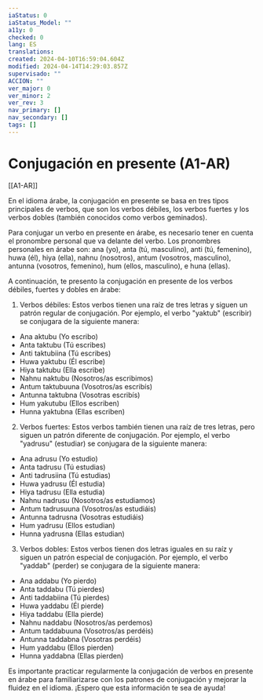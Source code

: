 ```yaml
---
iaStatus: 0
iaStatus_Model: ""
a11y: 0
checked: 0
lang: ES
translations: 
created: 2024-04-10T16:59:04.604Z
modified: 2024-04-14T14:29:03.857Z
supervisado: ""
ACCION: ""
ver_major: 0
ver_minor: 2
ver_rev: 3
nav_primary: []
nav_secondary: []
tags: []
---
```

# Conjugación en presente (A1-AR)

[[A1-AR]]

En el idioma árabe, la conjugación en presente se basa en tres tipos principales de verbos, que son los verbos débiles, los verbos fuertes y los verbos dobles (también conocidos como verbos geminados).

Para conjugar un verbo en presente en árabe, es necesario tener en cuenta el pronombre personal que va delante del verbo. Los pronombres personales en árabe son: ana (yo), anta (tú, masculino), anti (tú, femenino), huwa (él), hiya (ella), nahnu (nosotros), antum (vosotros, masculino), antunna (vosotros, femenino), hum (ellos, masculino), e huna (ellas).

A continuación, te presento la conjugación en presente de los verbos débiles, fuertes y dobles en árabe:

1. Verbos débiles: Estos verbos tienen una raíz de tres letras y siguen un patrón regular de conjugación. Por ejemplo, el verbo "yaktub" (escribir) se conjugara de la siguiente manera:

- Ana aktubu (Yo escribo)
- Anta taktubu (Tú escribes)
- Anti taktubiina (Tú escribes)
- Huwa yaktubu (Él escribe)
- Hiya taktubu (Ella escribe)
- Nahnu naktubu (Nosotros/as escribimos)
- Antum taktubuuna (Vosotros/as escribís)
- Antunna taktubna (Vosotras escribís)
- Hum yakutubu (Ellos escriben)
- Hunna yaktubna (Ellas escriben)

2. Verbos fuertes: Estos verbos también tienen una raíz de tres letras, pero siguen un patrón diferente de conjugación. Por ejemplo, el verbo "yadrusu" (estudiar) se conjugara de la siguiente manera:

- Ana adrusu (Yo estudio)
- Anta tadrusu (Tú estudias)
- Anti tadrusiina (Tú estudias)
- Huwa yadrusu (Él estudia)
- Hiya tadrusu (Ella estudia)
- Nahnu nadrusu (Nosotros/as estudiamos)
- Antum tadrusuuna (Vosotros/as estudiáis)
- Antunna tadrusna (Vosotras estudiáis)
- Hum yadrusu (Ellos estudian)
- Hunna yadrusna (Ellas estudian)

3. Verbos dobles: Estos verbos tienen dos letras iguales en su raíz y siguen un patrón especial de conjugación. Por ejemplo, el verbo "yaddab" (perder) se conjugara de la siguiente manera:

- Ana addabu (Yo pierdo)
- Anta taddabu (Tú pierdes)
- Anti taddabiina (Tú pierdes)
- Huwa yaddabu (Él pierde)
- Hiya taddabu (Ella pierde)
- Nahnu naddabu (Nosotros/as perdemos)
- Antum taddabuuna (Vosotros/as perdéis)
- Antunna taddabna (Vosotras perdéis)
- Hum yaddabu (Ellos pierden)
- Hunna yaddabna (Ellas pierden)

Es importante practicar regularmente la conjugación de verbos en presente en árabe para familiarizarse con los patrones de conjugación y mejorar la fluidez en el idioma. ¡Espero que esta información te sea de ayuda!
